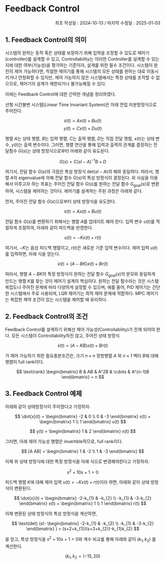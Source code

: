 # Feedback Control
<p align="right">
최초 작성일 : 2024-10-13 / 마지막 수정일 : 2025-01-03
</p>

## 1. Feedback Control의 의미

시스템의 원하는 동작 혹은 상태를 보장하기 위해 입력을 조정할 수 있도로 제어기(controller)를 설계할 수 있고, Controllability는 이러한 Controller를 설계할 수 있는지에 대한 여부(가능성)을 평가하는 기준이자, 설계를 위한 필수 조건이다. 시스템이 완전히 제어 가능하다면, 적절한 제어기를 통해 시스템의 모든 상태를 원하는 대로 이동시키거나 안정화할 수 있지만, 제어 가능하지 않은 시스템에서는 특정 상태를 조작할 수 없으므로, 제어기의 설계가 제한되거나 불가능해질 수 있다.

아래는 Feedback Control에 대한 간략한 개념을 정리하였다.

선형 시간불변 시스템(Linear Time Invariant System)은 아래 연립 미분방정식으로 주어진다.

$$\dot{x}(t) = Ax(t) + Bu(t)$$
$$y(t) = Cx(t) + Du(t)$$

행렬 $A$는 상태 행렬, $B$는 입력 행렬, $C$는 출력 행렬, $D$는 직접 전달 행렬, $x(t)$는 상태 변수, $y(t)$는 출력 변수이다. 그러면, 행렬 연산을 통해 입력과 출력의 관계를 결정하는 전달함수 $G(s)$는 상태 방정식으로부터 아래와 같이 유도된다.

$$G(s) = C(sI - A)^{-1}B + D$$

여기서, 전달 함수 $G(s)$의 극점은 특성 방정식  $\text{det}(sI - A)$의 해와 동일하다. 따라서, 행렬 $A$의 eigenvalue에 의해 전달 함수 $G(s)$의 특성 방정식이 결정된다. 위 사실을 이용해서 이루고자 하는 목표는 주어진 전달 함수 $G(s)$를 원하는 전달 함수 $G_{\text{goal}}(s)$로 변환하여, 시스템을 제어하는 것이다. 제어기를 설계하는 주된 과정은 아래와 같다.

먼저, 주어진 전달 함수 $G(s)$으로부터 상태 방정식을 유도한다.

$$\dot{x}(t) = Ax(t) + Bu(t)$$

전달 함수 $G(s)$를 변환하기 위해서는 행렬 $A$를 업데이트 해야 한다. 입력 변수 $u(t)$를 적절하게 조절하여, 아래와 같이 피드백을 반영한다.

$$u(t) = -Kx(t) + r(t)$$

여기서, $-K$는 음성 피드백 행렬이고, $r(t)$은 새로운 기준 입력 변수이다. 제어 입력 $u(t)$를 입력하면, 아래 식을 얻는다.

$$\dot{x}(t) = (A-BK)x(t) + Br(t)$$

따라서, 행렬 $A-BK$의 특정 방정식이 원하는 전달 함수 $G_{\text{goal}}(s)$의 분모와 동일하게 만드는 행렬 $K$를 찾는 것이 제어기 설계의 핵심이다. 원하는 전달 함수라는 것은 시스템 복잡도나 주어진 문제에 따라 다양하게 설정할 수 있으며, 예를 들어, PID 제어기는 간단한 시스템에서 주로 사용되며, LQR 제어기는 최적 제어 문제에 적합하다. MPC 제어기는 복잡한 제약 조건이 있는 시스템을 제어할 때 유리하다.

## 2. Feedback Control의 조건
Feedback Control를 설계하기 위해선 제어 가능성(Controllability)가 전제 되어야 한다. 모든 시스템이 Controllability하진 않고, 주어진 상태 방정식

$$
\dot{x}(t) = (A - KB)x(t) + Br(t)
$$

가 제어 가능하기 위한 필요충분조건은, 크기 $n \times n$ 정방행렬 $A$ 와 $n \times 1$ 벡터 $B$에 대해 행렬이 full rank이다.

$$
\text{rank}
\begin{bmatrix}
B & AB & A^2B & \cdots & A^{n-1}B
\end{bmatrix}
= n
$$

## 3. Feedback Control 예제

아래와 같이 상태방정식이 주어졌다고 가정하자.

$$
\dot{x}(t) = 
\begin{bmatrix}
-2 & 0 \\
0 & -3
\end{bmatrix}
x(t) +
\begin{bmatrix}
1 \\
1
\end{bmatrix}
u(t)
$$

$$
y(t) = 
\begin{bmatrix}
1 & 2
\end{bmatrix}
x(t)
$$

그러면, 아래 제어 가능성 행렬은 invertible하므로, full rank이다.

$$
[A AB] =
\begin{bmatrix}
1 & -2 \\
1 & -3
\end{bmatrix}
$$

이제 위 상태 방정식에 대한 특정 방정식을 아래 식으로 변경해야한다고 가정하자.

$$
s^{2} + 10 s + 1 = 0
$$

피드백 행렬 $K$에 대해 제어 입력 $u(t)=-Kx(t)+r(t)$이라 하면, 아래와 같이 상태 방정식이 변환된다.

$$
\dot{x}(t) = 
\begin{bmatrix}
-2-k_{1} & -k_{2} \\
-k_{1} & -3-k_{2}
\end{bmatrix}
x(t) +
\begin{bmatrix}
1 \\
1
\end{bmatrix}
r(t)
$$

이제 변환된 상태 방정식의 특성 방정식을 계산하면,

$$
\text{det}
(sI-
\begin{bmatrix}
-2-k_{1} & -k_{2} \\
-k_{1} & -3-k_{2}
\end{bmatrix}
) = (s+2+k_{1})(s+3+k_{2})-k_{1}k_{2}
$$

을 얻고, 특성 방정식을 $s^{2} + 10 s + 1 = 0$와 계수 비교를 통해 아래와 같이 $(k_{1}, k_{2})$ 를 계산한다.

$$
(k_{1}, k_{2} = (-15, 20)
$$
